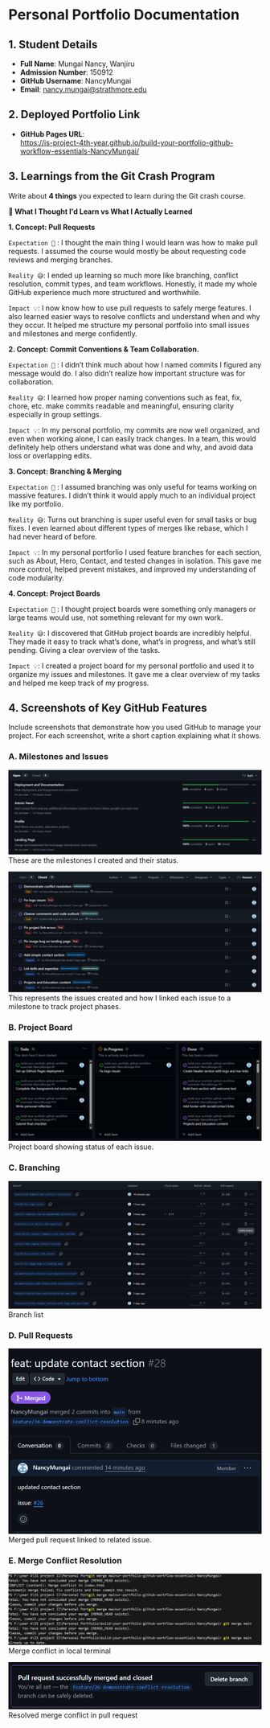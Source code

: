 # Personal Portfolio Documentation

## 1. Student Details

- **Full Name**: Mungai Nancy, Wanjiru
- **Admission Number**: 150912
- **GitHub Username**: NancyMungai
- **Email**: nancy.mungai@strathmore.edu

## 2. Deployed Portfolio Link

- **GitHub Pages URL**:  
  https://is-project-4th-year.github.io/build-your-portfolio-github-workflow-essentials-NancyMungai/

## 3. Learnings from the Git Crash Program

Write about **4 things** you expected to learn during the Git crash course.

**🧠 What I Thought I'd Learn vs What I Actually Learned**

**1. Concept: Pull Requests**

`Expectation 👀` : I thought the main thing I would learn was how to make pull requests. I assumed the course would mostly be about requesting code reviews and merging branches.

`Reality 😅`: I ended up learning so much more like branching, conflict resolution, commit types, and team workflows. Honestly, it made my whole GitHub experience much more structured and worthwhile.

`Impact 💡`: I now know how to use pull requests to safely merge features. I also learned easier ways to resolve conflicts and understand when and why they occur. It helped me structure my personal portfolio into small issues and milestones and merge confidently.

**2. Concept: Commit Conventions & Team Collaboration.**

`Expectation 👀` : I didn’t think much about how I named commits I figured any message would do. I also didn’t realize how important structure was for collaboration.

`Reality 😅`: I learned how proper naming conventions such as feat, fix, chore, etc. make commits readable and meaningful, ensuring clarity especially in group settings. 

`Impact 💡`: In my personal portfolio, my commits are now well organized, and even when working alone, I can easily track changes. In a team, this would definitely help others understand what was done and why, and avoid data loss or overlapping edits.

**3. Concept: Branching & Merging**

`Expectation 👀` : I assumed branching was only useful for teams working on massive features. I didn’t think it would apply much to an individual project like my portfolio.

`Reality 😅`: Turns out branching is super useful even for small tasks or bug fixes. I even learned about different types of merges like rebase, which I had never heard of before.

`Impact 💡`: In my personal portforlio I used feature branches for each section, such as About, Hero, Contact, and tested changes in isolation. This gave me more control, helped prevent mistakes, and improved my understanding of code modularity.

**4. Concept: Project Boards**

`Expectation 👀` :  I thought project boards were something only managers or large teams would use, not something relevant for my own work.

`Reality 😅`:
I discovered that GitHub project boards are incredibly helpful. They made it easy to track what’s done, what’s in progress, and what’s still pending. Giving a clear overview of the tasks.

`Impact 💡`: I created a project board for my personal portfolio and used it to organize my issues and milestones. It gave me a clear overview of my tasks and helped me keep track of my progress.
## 4. Screenshots of Key GitHub Features

Include screenshots that demonstrate how you used GitHub to manage your project. For each screenshot, write a short caption explaining what it shows.



### A. Milestones and Issues
![Milestones](image-4.png)
These are the milestones I created and their status.

![issues ](image-5.png)
This represents the issues created and how I linked each issue to a milestone to track project phases.

### B. Project Board

![Project Board](<Screenshot 2025-06-29 212605.png>)
Project board showing status of each issue.

### C. Branching

![branches](image-3.png)
Branch list

### D. Pull Requests

![pull requests](image-2.png)
Merged pull request linked to related issue.

### E. Merge Conflict Resolution
![merged pull request from terminal](image-1.png)
 Merge conflict in local terminal 

![merged pull request](image.png)
 Resolved merge conflict in pull request

